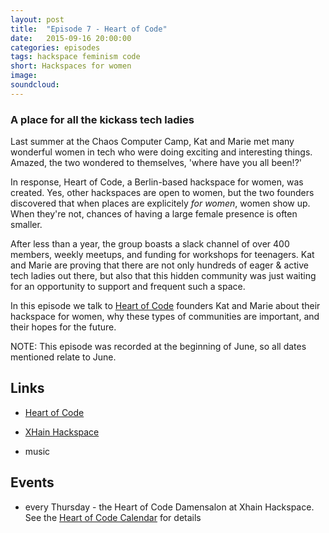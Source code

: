 ```yaml
---
layout: post
title:  "Episode 7 - Heart of Code"
date:   2015-09-16 20:00:00
categories: episodes
tags: hackspace feminism code
short: Hackspaces for women
image:
soundcloud:
---
```


### A place for all the kickass tech ladies

Last summer at the Chaos Computer Camp, Kat and Marie met many wonderful women in tech who were doing exciting and interesting things. Amazed, the two wondered to themselves, 'where have you all been!?'

In response, Heart of Code, a Berlin-based hackspace for women, was created. Yes, other hackspaces are open to women, but the two founders discovered that when places are explicitely _for women_, women show up. When they're not, chances of having a large female presence is often smaller.

After less than a year, the group boasts a slack channel of over 400 members, weekly meetups, and funding for workshops for teenagers. Kat and Marie are proving that there are not only hundreds of eager & active tech ladies out there, but also that this hidden community was just waiting for an opportunity to support and frequent such a space.

In this episode we talk to [Heart of Code](https://twitter.com/heartsofcode) founders Kat and Marie about their hackspace for women, why these types of communities are important, and their hopes for the future.

NOTE: This episode was recorded at the beginning of June, so all dates mentioned relate to June.

## Links
* [Heart of Code](http://heartofcode.org/)
* [XHain Hackspace](http://xhain-hackspace.github.io/)

* music

## Events
* every Thursday - the Heart of Code Damensalon at Xhain Hackspace. See the [Heart of Code Calendar](http://heartofcode.org/kalender) for details
